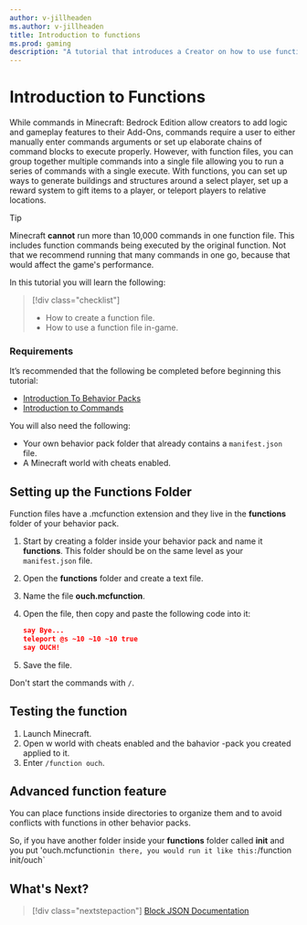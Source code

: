 ```yaml
---
author: v-jillheaden
ms.author: v-jillheaden
title: Introduction to functions
ms.prod: gaming
description: "A tutorial that introduces a Creator on how to use functions"
---
```


# Introduction to Functions

While commands in Minecraft: Bedrock Edition allow creators to add logic and gameplay features to their Add-Ons, commands require a user to either manually enter commands arguments or set up elaborate chains of command blocks to execute properly. However, with function files, you can group together multiple commands into a single file allowing you to run a series of commands with a single execute. With functions, you can set up ways to generate buildings and structures around a select player, set up a reward system to gift items to a player, or teleport players to relative locations. 

>[!Tip]
> Minecraft **cannot** run more than 10,000 commands in one function file. This includes function commands being executed by the original function. Not that we recommend running that many commands in one go, because that would affect the game's performance. 

In this tutorial you will learn the following:

> [!div class="checklist"]
>
> - How to create a function file.
> - How to use a function file in-game.

### Requirements

It’s recommended that the following be completed before beginning this tutorial:

- [Introduction To Behavior Packs](BehaviorPack.md)
- [Introduction to Commands](CommandsIntroduction.md)

You will also need the following:

- Your own behavior pack folder that already contains a `manifest.json` file.
- A Minecraft world with cheats enabled.

## Setting up the Functions Folder

Function files have a .mcfunction extension and they live in the **functions** folder of your behavior pack. 

1. Start by creating a folder inside your behavior pack and name it **functions**. This folder should be on the same level as your `manifest.json` file.
1. Open the **functions** folder and create a text file.
1. Name the file **ouch.mcfunction**.
1. Open the file, then copy and paste the following code into it:

    ```json
    say Bye...
    teleport @s ~10 ~10 ~10 true
    say OUCH!
    ```
1. Save the file.

Don't start the commands with `/`. 

## Testing the function

1. Launch Minecraft.
2. Open w world with cheats enabled and the bahavior -pack you created applied to it.
3. Enter `/function ouch`.

## Advanced function feature

You can place functions inside directories to organize them and to avoid conflicts with functions in other behavior packs.

So, if you have another folder inside your **functions** folder called **init** and you put 'ouch.mcfunction` in there, you would run it like this:
`/function init/ouch`
 

## What's Next?

> [!div class="nextstepaction"]
> [Block JSON Documentation](../Reference/Content/BlockReference/index.yml)
